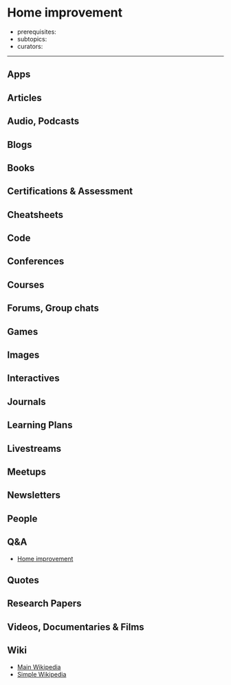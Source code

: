 # Home improvement

- prerequisites:
- subtopics:
- curators:

------

## Apps

## Articles

## Audio, Podcasts

## Blogs

## Books

## Certifications & Assessment

## Cheatsheets

## Code

## Conferences

## Courses

## Forums, Group chats

## Games

## Images

## Interactives

## Journals

## Learning Plans

## Livestreams

## Meetups

## Newsletters

## People

## Q&A

- [Home improvement](https://diy.stackexchange.com)

## Quotes

## Research Papers

## Videos, Documentaries & Films

## Wiki

- [Main Wikipedia]()
- [Simple Wikipedia]()

